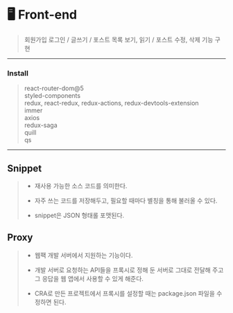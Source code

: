 # 🖥 Front-end
> 회원가입 로그인 / 글쓰기 / 포스트 목록 보기, 읽기 / 포스트 수정, 삭제 기능 구현

___

### Install
> react-router-dom@5<br>
> styled-components <br>
> redux, react-redux, redux-actions, redux-devtools-extension<br>
> immer <br>
> axios <br>
> redux-saga <br>
> quill<br>
> qs

___

## Snippet
> + 재사용 가능한 소스 코드를 의미한다.
> - 자주 쓰는 코드를 저장해두고, 필요할 때마다 별칭을 통해 불러올 수 있다.
> * snippet은 JSON 형태롤 포맷된다.

## Proxy
> + 웹팩 개발 서버에서 지원하는 기능이다.
> - 개발 서버로 요청하는 API들을 프록시로 정해 둔 서버로 그대로 전달해 주고 그 응답을 웹 앱에서 사용할 수 있게 해준다.
> * CRA로 만든 프로젝트에서 프록시를 설정할 때는 package.json 파일을 수정하면 된다.
